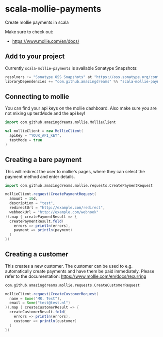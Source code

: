 # scala-mollie-payments
Create mollie payments in scala

Make sure to check out:
- https://www.mollie.com/en/docs/

## Add to your project
Currently `scala-mollie-payments` is available Sonatype Snapshots:

```scala
resolvers += "Sonatype OSS Snapshots" at "https://oss.sonatype.org/content/repositories/snapshots"
libraryDependencies += "com.github.amazingdreams" %% "scala-mollie-payments" % "0.1.0-SNAPSHOT"
```

## Connecting to mollie
You can find your api keys on the mollie dashboard. Also make sure you are not mixing up testMode and the api key!

```scala
import com.github.amazingdreams.mollie.MollieClient

val mollieClient = new MollieClient(
  apiKey = "YOUR_API_KEY",
  testMode = true
)
```

## Creating a bare payment
This will redirect the user to mollie's pages, where they can select the payment method and enter details.

```scala
import com.github.amazingdreams.mollie.requests.CreatePaymentRequest

mollieClient.request(CreatePaymentRequest(
  amount = 10d,
  description = "test",
  redirectUrl = "http://example.com/redirect",
  webhookUrl = "http://example.com/webhook"
)).map { createPaymentResult => {
  createPaymentResult.fold(
    errors => println(errors),
    payment => println(payment)
  )
})
```

## Creating a customer
This creates a new customer. The customer can be used to e.g. automatically create payments and have them be paid immediately. Please refer to the documentation: https://www.mollie.com/en/docs/recurring

```scala
com.github.amazingdreams.mollie.requests.CreateCustomerRequest

mollieClient.request(CreateCustomerRequest(
  name = Some("MR. Test"),
  email = Some("test@test.nl")
)).map { createCustomerResult => {
  createCustomerResult.fold(
    errors => println(errors),
    customer => println(customer)
  )
})
```
